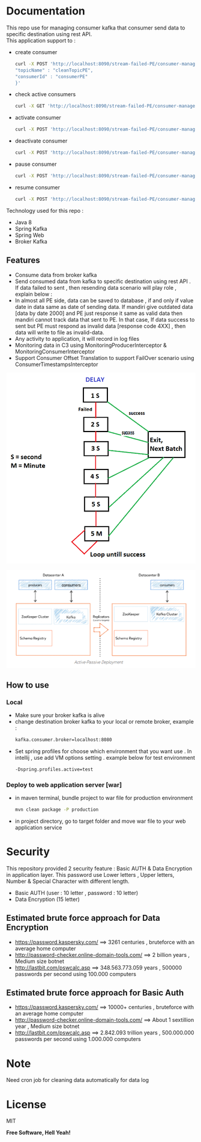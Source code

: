 # Documentation

This repo use for managing consumer kafka that consumer send data to specific destination using rest API.  
This application support to :
    
  - create consumer
    ```sh
    curl -X POST 'http://localhost:8090/stream-failed-PE/consumer-management/create' -H 'Content-Type: application/json' --data-raw '{   
    "topicName" : "cleanTopicPE",
    "consumerId" : "consumerPE"
    }'
    ```
  - check active consumers
    ```sh
    curl -X GET 'http://localhost:8090/stream-failed-PE/consumer-management'
    ```
  - activate consumer
    ```sh
    curl -X POST 'http://localhost:8090/stream-failed-PE/consumer-management/activate' -H 'Content-Type: text/plain' --data-raw 'consumerPE'
    ```
  - deactivate consumer
    ```sh
    curl -X POST 'http://localhost:8090/stream-failed-PE/consumer-management/deactivate/' -H 'Content-Type: text/plain' --data-raw 'consumerPE'
    ```
  - pause consumer
    ```sh
    curl -X POST 'http://localhost:8090/stream-failed-PE/consumer-management/pause/' -H 'Content-Type: text/plain' --data-raw 'consumerPE'
    ```
  - resume consumer
    ```sh
    curl -X POST 'http://localhost:8090/stream-failed-PE/consumer-management/resume/' -H 'Content-Type: text/plain' --data-raw 'consumerPE'
    ```

Technology used for this repo :
- Java 8
- Spring Kafka
- Spring Web
- Broker Kafka

## Features

- Consume data from broker kafka
- Send consumed data from kafka to specific destination using rest API . If data failed to sent , then resending data scenario will play role , explain below :
- In almost all PE side, data can be saved to database , if and only if value date in data same as date of sending data. If mandiri give outdated data [data by date 2000] and PE just response it same as valid data then mandiri cannot track data that sent to PE. In that case, If data success to sent but PE must respond as invalid data [response code 4XX] , then data will write to file as invalid-data.
- Any activity to application, it will record in log files
- Monitoring data in C3 using MonitoringProducerInterceptor & MonitoringConsumerInterceptor
- Support Consumer Offset Translation to support FailOver scenario using ConsumerTimestampsInterceptor

![resending-scenario](ResendingScenario.png)

![Data-center-design](Data-center-design.png)


## How to use

### Local
- Make sure your broker kafka is alive
- change destination broker kafka to your local or remote broker, example :
   ```sh
   kafka.consumer.broker=localhost:8080
   ```
- Set spring profiles for choose which environment that you want use . In intellij , use add VM options setting .
  example below for test environment
   ```sh
   -Dspring.profiles.active=test 
   ```

### Deploy to web application server [war]

- in maven terminal, bundle project to war file for production environment
   ```sh
   mvn clean package -P production
   ```
- in project directory, go to target folder and move war file to your web application service

# Security
This repository provided 2 security feature : Basic AUTH & Data Encryption in application layer.
This password use Lower letters , Upper letters, Number & Special Character with different length.
* Basic AUTH (user : 10 letter , password : 10 letter)
* Data Encryption (15 letter)

## Estimated brute force approach for Data Encryption
* https://password.kaspersky.com/ ==> 3261 centuries , bruteforce with an average home computer
* http://password-checker.online-domain-tools.com/ ==> 2 billion years , Medium size botnet
* http://lastbit.com/pswcalc.asp ==> 348.563.773.059  years , 500000 passwords per second using 100.000 computers

## Estimated brute force approach for Basic Auth
* https://password.kaspersky.com/ ==> 10000+ centuries , bruteforce with an average home computer
* http://password-checker.online-domain-tools.com/ ==> About 1 sextillion year , Medium size botnet
* http://lastbit.com/pswcalc.asp ==> 2.842.093 trillion years , 500.000.000 passwords per second using 1.000.000 computers

# Note
Need cron job for cleaning data automatically for data log

# License

MIT

**Free Software, Hell Yeah!**







